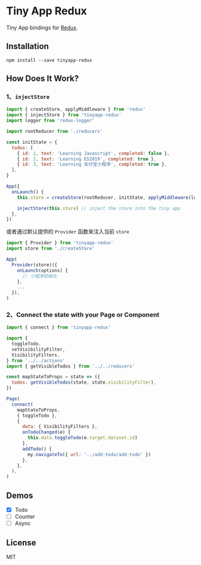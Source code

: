 Tiny App Redux
=========================

Tiny App bindings for [Redux](https://github.com/reduxjs/redux).

## Installation

```
npm install --save tinyapp-redux
```

## How Does It Work?

### 1、`injectStore`

```JavaScript
import { createStore, applyMiddleware } from 'redux'
import { injectStore } from 'tinyapp-redux'
import logger from 'redux-logger'

import rootReducer from './reducers'

const initState = {
  todos: [
    { id: 1, text: 'Learning Javascript', completed: false },
    { id: 2, text: 'Learning ES2019', completed: true },
    { id: 3, text: 'Learning 支付宝小程序', completed: true },
  ],
}

App({
  onLaunch() {
    this.store = createStore(rootReducer, initState, applyMiddleware(logger))

    injectStore(this.store) // inject the store into the tiny app
  },
})
```

或者通过默认提供的 `Provider` 函数来注入当前 `store`

```JavaScript
import { Provider } from 'tinyapp-redux'
import store from './createStore'

App(
  Provider(store)({
    onLaunch(options) {
      // 小程序初始化
    },
    ...
  }),
)
```

### 2、Connect the state with your Page or Component

```JavaScript
import { connect } from 'tinyapp-redux'

import {
  toggleTodo,
  setVisibilityFilter,
  VisibilityFilters,
} from '../../actions'
import { getVisibleTodos } from '../../reducers'

const mapStateToProps = state => ({
  todos: getVisibleTodos(state, state.visibilityFilter),
})

Page(
  connect(
    mapStateToProps,
    { toggleTodo },
    {
      data: { VisibilityFilters },
      onTodoChanged(e) {
        this.data.toggleTodo(e.target.dataset.id)
      },
      addTodo() {
        my.navigateTo({ url: '../add-todo/add-todo' })
      },
    },
  ),
)

```

## Demos

- [x] Todo
- [ ] Counter
- [ ] Async

## License

MIT
